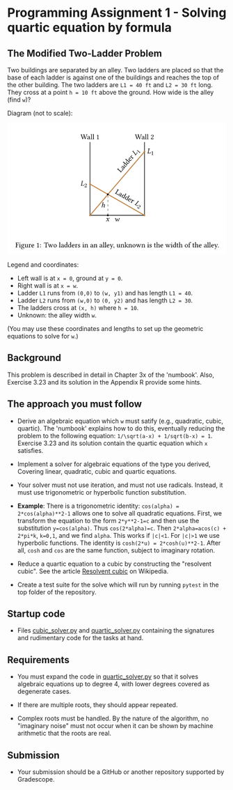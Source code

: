 # Programming Assignment 1 - Solving quartic equation by formula

## The Modified Two-Ladder Problem

Two buildings are separated by an alley. Two ladders are placed so
that the base of each ladder is against one of the buildings and
reaches the top of the other building. The two ladders are `L1 = 40
ft` and `L2 = 30 ft` long. They cross at a point `h = 10 ft` above the
ground. How wide is the alley (find `w`)?

Diagram (not to scale):

![Two ladders in an alley](TwoLadders.png)


Legend and coordinates:
- Left wall is at `x = 0`, ground at `y = 0`.
- Right wall is at `x = w`.
- Ladder `L1` runs from `(0,0)` to `(w, y1)` and has length `L1 = 40`.
- Ladder `L2` runs from `(w,0)` to `(0, y2)` and has length `L2 = 30`.
- The ladders cross at `(x, h)` where `h = 10`.
- Unknown: the alley width `w`.

(You may use these coordinates and lengths to set up the geometric equations to solve for `w`.)


## Background

This problem is described in detail in Chapter 3x of the 'numbook'.
Also, Exercise 3.23 and its solution in the Appendix R provide some hints.


## The approach you must follow

  * Derive an algebraic equation which `w` must satify (e.g., quadratic, cubic,
  quartic). The 'numbook' explains how to do this, eventually reducing
  the problem to the following equation: `1/\sqrt(a-x) + 1/sqrt(b-x) = 1`.
  Exercise 3.23 and its solution contain the quartic equation which
  `x` satisfies.
  
  * Implement a solver for algebraic equations of the type you derived,
  Covering linear, quadratic, cubic and quartic equations.

  * Your solver must not use iteration, and must not use radicals.
  Instead, it must use trigonometric or hyperbolic function substitution.
  
  * **Example**: There is a trigonometric identity:
  `cos(alpha) = 2*cos(alpha)**2-1` allows one to solve all quadratic
  equations. First, we transform the equation to the form
  `2*y**2-1=c` and then use the substitution `y=cos(alpha)`. Thus
  `cos(2*alpha)=c`. Then `2*alpha=acos(c) + 2*pi*k`, `k=0,1`, and we find `alpha`.
  This works if `|c|<1`. For `|c|>1` we use hyperbolic
  functions. The identity is `cosh(2*u) = 2*cosh(u)**2-1`.
  After all, `cosh` and `cos` are the same function, subject to
  imaginary rotation.


  * Reduce a quartic equation to a cubic by constructing the
  "resolvent cubic". See the article [Resolvent  cubic](https://en.wikipedia.org/wiki/Resolvent_cubic) on Wikipedia.


  * Create a test suite for the solve which will run by running `pytest`
  in the top folder of the repository.
  
## Startup code

  * Files [cubic_solver.py](cubic_solver.py) and
  [quartic_solver.py](quartic_solver.py) containing the signatures and
  rudimentary code for the tasks at hand.
  
  
## Requirements

  * You must expand the code in [quartic_solver.py](quartic_solver.py) 
  so that it solves algebraic equations up to degree 4, with lower degrees
  covered as degenerate cases.
  
  * If there are multiple roots, they should appear repeated.
  
  * Complex roots must be handled. By the nature of the algorithm, no
  "imaginary noise" must not occur when it can be shown by machine
  arithmetic that the roots are real.
  
## Submission
  * Your submission should be a GitHub or another repository supported
  by Gradescope.



  

  
